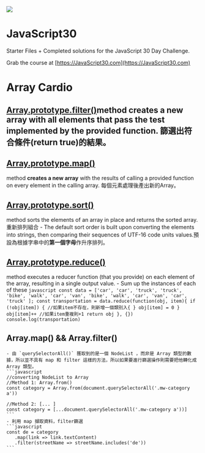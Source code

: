 ![](https://javascript30.com/images/JS3-social-share.png)

# JavaScript30

Starter Files + Completed solutions for the JavaScript 30 Day Challenge.

Grab the course at [https://JavaScript30.com](https://JavaScript30.com)

# Array Cardio
## [Array.prototype.filter()](https://developer.mozilla.org/en-US/docs/Web/JavaScript/Reference/Global_Objects/Array/filter)method creates a new array with all elements that pass the test implemented by the provided function. 篩選出符合條件(return true)的結果。

## [Array.prototype.map()](https://developer.mozilla.org/en-US/docs/Web/JavaScript/Reference/Global_Objects/Array/map)

method **creates a new array** with the results of calling a provided function on every element in the calling array. 每個元素處理後產出新的Array。

## [Array.prototype.sort()](https://developer.mozilla.org/en-US/docs/Web/JavaScript/Reference/Global_Objects/Array/sort)

method sorts the elements of an array in place and returns the sorted array. 重新排列組合
    - The default sort order is built upon converting the elements into strings, then comparing their sequences of UTF-16 code units values.預設為根據字串中的**第一個字母**作升序排列。

## [Array.prototype.reduce()](https://developer.mozilla.org/en-US/docs/Web/JavaScript/Reference/Global_Objects/Array/Reduce)

method executes a reducer function (that you provide) on each element of the array, resulting in a single output value.
    - Sum up the instances of each of these
    ```javascript
    const data = ['car', 'car', 'truck', 'truck', 'bike', 'walk', 'car', 'van', 'bike', 'walk', 'car', 'van', 'car', 'truck' ];
    const transportation = data.reduce(function(obj, item){
      if (!obj[item]) { //如果item不存在，則新增一個類別入{ }
        obj[item] = 0
      }
      obj[item]++ //如果item重複則+1
      return obj
    }, {})
    console.log(transportation)
    ```

## Array.map() && Array.filter()
    - 由 `querySelectorAll()` 獲取到的是一個 NodeList ，而非是 Array 類型的數據，所以並不具有 map 和 filter 這樣的方法，所以如果要進行篩選操作則需要把他轉化成 Array 類型。
    ```javascript
    //converting NodeList to Array
    //Method 1: Array.from()
    const category = Array.from(document.querySelectorAll('.mw-category a'))

    //Method 2: [... ]
    const category = [...document.querySelectorAll('.mw-category a'))]
    ```
    - 利用 map 擷取資料，filter篩選
    ```javascript
    const de = category
       .map(link => link.textContent)
       .filter(streetName => streetName.includes('de'))
    ```

